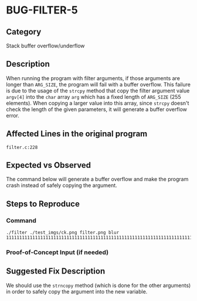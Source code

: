 # BUG-FILTER-5
## Category
Stack buffer overflow/underflow

## Description
When running the program with filter arguments, if those arguments are longer than `ARG_SIZE`, the program will fail with a buffer overflow. This failure is due to the usage of the `strcpy` method that copy the filter argument value `argv[4]` into the `char` array `arg` which has a fixed length of `ARG_SIZE` (255 elements). When copying a larger value into this array, since `strcpy` doesn't check the length of the given parameters, it will generate a buffer overflow error.

## Affected Lines in the original program
`filter.c:228`

## Expected vs Observed
The command below will generate a buffer overflow and make the program crash instead of safely copying the argument.

## Steps to Reproduce

### Command
```
./filter ./test_imgs/ck.png filter.png blur 1111111111111111111111111111111111111111111111111111111111111111111111111111111111111111111111111111111111111111111111111111111111111111111111111111111111111111111111111111111111111111111111111111111111111111111111111111111111111111111111111111111111111111111111111111111111111111111111111
```
### Proof-of-Concept Input (if needed)

## Suggested Fix Description
We should use the `strncopy` method (which is done for the other arguments) in order to safely copy the argument into the new variable.